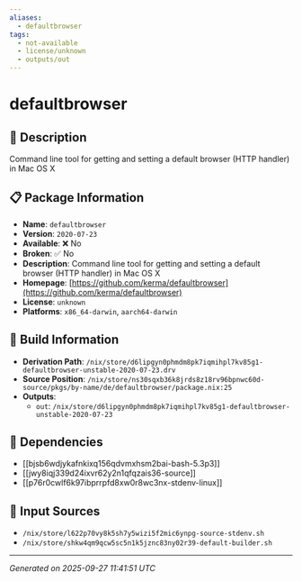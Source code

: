 ```yaml
---
aliases:
  - defaultbrowser
tags:
  - not-available
  - license/unknown
  - outputs/out
---
```


# defaultbrowser

## 📝 Description

Command line tool for getting and setting a default browser (HTTP handler) in Mac OS X

## 📋 Package Information

- **Name**: `defaultbrowser`
- **Version**: `2020-07-23`
- **Available**: ❌ No
- **Broken**: ✅ No
- **Description**: Command line tool for getting and setting a default browser (HTTP handler) in Mac OS X
- **Homepage**: [https://github.com/kerma/defaultbrowser](https://github.com/kerma/defaultbrowser)
- **License**: `unknown`
- **Platforms**: `x86_64-darwin`, `aarch64-darwin`

## 🔧 Build Information

- **Derivation Path**: `/nix/store/d6lipgyn0phmdm8pk7iqmihpl7kv85g1-defaultbrowser-unstable-2020-07-23.drv`
- **Source Position**: `/nix/store/ns30sqxb36k8jrds8z18rv96bpnwc60d-source/pkgs/by-name/de/defaultbrowser/package.nix:25`
- **Outputs**:
  - `out`:  `/nix/store/d6lipgyn0phmdm8pk7iqmihpl7kv85g1-defaultbrowser-unstable-2020-07-23`

## 🔗 Dependencies

- [[bjsb6wdjykafnkixq156qdvmxhsm2bai-bash-5.3p3]]
- [[jwy8iqj339d24ixvr62y2n1qfqzais36-source]]
- [[p76r0cwlf6k97ibprrpfd8xw0r8wc3nx-stdenv-linux]]

## 📁 Input Sources

- `/nix/store/l622p70vy8k5sh7y5wizi5f2mic6ynpg-source-stdenv.sh`
- `/nix/store/shkw4qm9qcw5sc5n1k5jznc83ny02r39-default-builder.sh`

---
*Generated on 2025-09-27 11:41:51 UTC*
